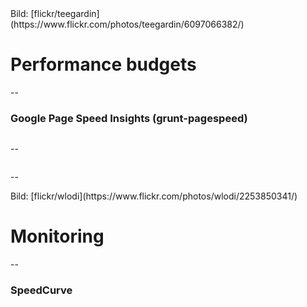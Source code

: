 <!-- .slide: data-background="assets/6097066382_e4f07e8a75_o.jpg" -->
<div class="attribution">Bild: [flickr/teegardin](https://www.flickr.com/photos/teegardin/6097066382/)</div>

# Performance budgets

--

### Google Page Speed Insights (grunt-pagespeed)

<img data-src="assets/grunt-psi-ok.png">

--

<img data-src="assets/grunt-psi-fail.png">

--

<!-- .slide: data-background="assets/2253850341_037eb53fd8_o.jpg" -->
<div class="attribution">Bild: [flickr/wlodi](https://www.flickr.com/photos/wlodi/2253850341/)</div>

# Monitoring

--

### SpeedCurve

<img data-src="assets/speedcurve.png">
